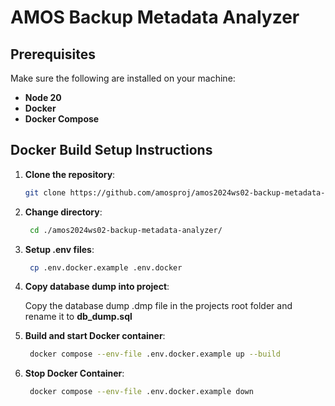 # AMOS Backup Metadata Analyzer

## Prerequisites

Make sure the following are installed on your machine:

- **Node 20**
- **Docker**
- **Docker Compose**

## Docker Build Setup Instructions

1. **Clone the repository**:

   ```bash
   git clone https://github.com/amosproj/amos2024ws02-backup-metadata-analyzer.git

   ```

2. **Change directory**:

   ```bash
    cd ./amos2024ws02-backup-metadata-analyzer/

   ```

3. **Setup .env files**:

   ```bash
    cp .env.docker.example .env.docker

   ```

4. **Copy database dump into project**:

   Copy the database dump .dmp file in the projects root folder and rename it to **db_dump.sql**

5. **Build and start Docker container**:

   ```bash
    docker compose --env-file .env.docker.example up --build

   ```

6. **Stop Docker Container**:
   ```bash
    docker compose --env-file .env.docker.example down
   ```
